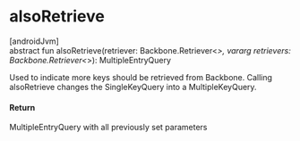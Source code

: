 # alsoRetrieve

[androidJvm]\
abstract fun alsoRetrieve(retriever: Backbone.Retriever&lt;*&gt;, vararg retrievers: Backbone.Retriever&lt;*&gt;): MultipleEntryQuery

Used to indicate more keys should be retrieved from Backbone. Calling alsoRetrieve changes the SingleKeyQuery into a MultipleKeyQuery.

#### Return

MultipleEntryQuery with all previously set parameters